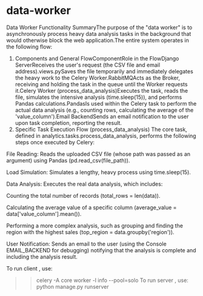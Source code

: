# data-worker
Data Worker Functionality 
  SummaryThe purpose of the "data worker" is to asynchronously process heavy data analysis tasks in the background that would otherwise block the web application.The entire system operates in the following flow:
  1. Components and General FlowComponentRole in the FlowDjango ServerReceives the user's request (the CSV file and email address).views.pySaves the file temporarily and immediately delegates the heavy work to the Celery Worker.RabbitMQActs as the Broker, receiving and holding the task in the queue until the Worker requests it.Celery Worker (process_data_analysis)Executes the task, reads the file, simulates the intensive analysis (time.sleep(15)), and performs Pandas calculations.PandasIs used within the Celery task to perform the actual data analysis (e.g., counting rows, calculating the average of the 'value_column').Email BackendSends an email notification to the user upon task completion, reporting the result.
  2. Specific Task Execution Flow (process_data_analysis)
  The core task, defined in analytics.tasks.process_data_analysis, performs the following steps once executed by Celery:

  File Reading: Reads the uploaded CSV file (whose path was passed as an argument) using Pandas (pd.read_csv(file_path)).

  Load Simulation: Simulates a lengthy, heavy process using time.sleep(15).

  Data Analysis: Executes the real data analysis, which includes:

  Counting the total number of records (total_rows = len(data)).

  Calculating the average value of a specific column (average_value = data['value_column'].mean()).

  Performing a more complex analysis, such as grouping and finding the region with the highest sales (top_region = data.groupby('region')).

  User Notification: Sends an email to the user (using the Console EMAIL_BACKEND for debugging) notifying that the analysis is complete and including the analysis result.

  To run client , use:
  >> celery -A core worker -l info --pool=solo
  To run server , use:
  >> python manage.py runserver